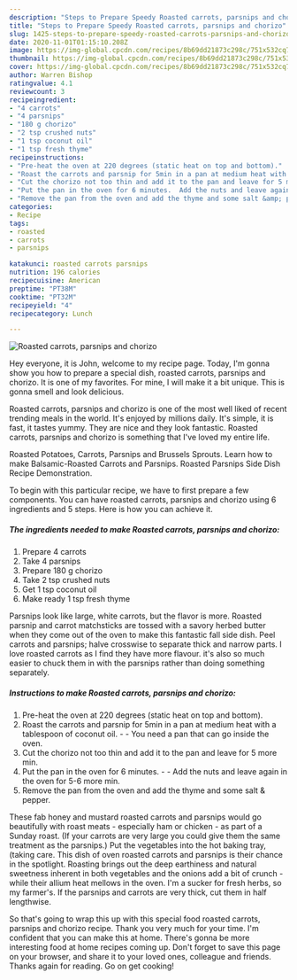 ```yaml
---
description: "Steps to Prepare Speedy Roasted carrots, parsnips and chorizo"
title: "Steps to Prepare Speedy Roasted carrots, parsnips and chorizo"
slug: 1425-steps-to-prepare-speedy-roasted-carrots-parsnips-and-chorizo
date: 2020-11-01T01:15:10.208Z
image: https://img-global.cpcdn.com/recipes/8b69dd21873c298c/751x532cq70/roasted-carrots-parsnips-and-chorizo-recipe-main-photo.jpg
thumbnail: https://img-global.cpcdn.com/recipes/8b69dd21873c298c/751x532cq70/roasted-carrots-parsnips-and-chorizo-recipe-main-photo.jpg
cover: https://img-global.cpcdn.com/recipes/8b69dd21873c298c/751x532cq70/roasted-carrots-parsnips-and-chorizo-recipe-main-photo.jpg
author: Warren Bishop
ratingvalue: 4.1
reviewcount: 3
recipeingredient:
- "4 carrots"
- "4 parsnips"
- "180 g chorizo"
- "2 tsp crushed nuts"
- "1 tsp coconut oil"
- "1 tsp fresh thyme"
recipeinstructions:
- "Pre-heat the oven at 220 degrees (static heat on top and bottom)."
- "Roast the carrots and parsnip for 5min in a pan at medium heat with a tablespoon of coconut oil.  You need a pan that can go inside the oven."
- "Cut the chorizo not too thin and add it to the pan and leave for 5 more min."
- "Put the pan in the oven for 6 minutes.  Add the nuts and leave again in the oven for 5-6 more min."
- "Remove the pan from the oven and add the thyme and some salt &amp; pepper."
categories:
- Recipe
tags:
- roasted
- carrots
- parsnips

katakunci: roasted carrots parsnips 
nutrition: 196 calories
recipecuisine: American
preptime: "PT38M"
cooktime: "PT32M"
recipeyield: "4"
recipecategory: Lunch

---
```



![Roasted carrots, parsnips and chorizo](https://img-global.cpcdn.com/recipes/8b69dd21873c298c/751x532cq70/roasted-carrots-parsnips-and-chorizo-recipe-main-photo.jpg)

Hey everyone, it is John, welcome to my recipe page. Today, I'm gonna show you how to prepare a special dish, roasted carrots, parsnips and chorizo. It is one of my favorites. For mine, I will make it a bit unique. This is gonna smell and look delicious.

Roasted carrots, parsnips and chorizo is one of the most well liked of recent trending meals in the world. It's enjoyed by millions daily. It's simple, it is fast, it tastes yummy. They are nice and they look fantastic. Roasted carrots, parsnips and chorizo is something that I've loved my entire life.

Roasted Potatoes, Carrots, Parsnips and Brussels Sprouts. Learn how to make Balsamic-Roasted Carrots and Parsnips. Roasted Parsnips Side Dish Recipe Demonstration.


To begin with this particular recipe, we have to first prepare a few components. You can have roasted carrots, parsnips and chorizo using 6 ingredients and 5 steps. Here is how you can achieve it.

<!--inarticleads1-->

##### The ingredients needed to make Roasted carrots, parsnips and chorizo:

1. Prepare 4 carrots
1. Take 4 parsnips
1. Prepare 180 g chorizo
1. Take 2 tsp crushed nuts
1. Get 1 tsp coconut oil
1. Make ready 1 tsp fresh thyme


Parsnips look like large, white carrots, but the flavor is more. Roasted parsnip and carrot matchsticks are tossed with a savory herbed butter when they come out of the oven to make this fantastic fall side dish. Peel carrots and parsnips; halve crosswise to separate thick and narrow parts. I love roasted carrots as I find they have more flavour. it&#39;s also so much easier to chuck them in with the parsnips rather than doing something separately. 

<!--inarticleads2-->

##### Instructions to make Roasted carrots, parsnips and chorizo:

1. Pre-heat the oven at 220 degrees (static heat on top and bottom).
1. Roast the carrots and parsnip for 5min in a pan at medium heat with a tablespoon of coconut oil. -  - You need a pan that can go inside the oven.
1. Cut the chorizo not too thin and add it to the pan and leave for 5 more min.
1. Put the pan in the oven for 6 minutes. -  - Add the nuts and leave again in the oven for 5-6 more min.
1. Remove the pan from the oven and add the thyme and some salt &amp; pepper.


These fab honey and mustard roasted carrots and parsnips would go beautifully with roast meats - especially ham or chicken - as part of a Sunday roast. (If your carrots are very large you could give them the same treatment as the parsnips.) Put the vegetables into the hot baking tray, (taking care. This dish of oven roasted carrots and parsnips is their chance in the spotlight. Roasting brings out the deep earthiness and natural sweetness inherent in both vegetables and the onions add a bit of crunch - while their allium heat mellows in the oven. I&#39;m a sucker for fresh herbs, so my farmer&#39;s. If the parsnips and carrots are very thick, cut them in half lengthwise. 

So that's going to wrap this up with this special food roasted carrots, parsnips and chorizo recipe. Thank you very much for your time. I'm confident that you can make this at home. There's gonna be more interesting food at home recipes coming up. Don't forget to save this page on your browser, and share it to your loved ones, colleague and friends. Thanks again for reading. Go on get cooking!
